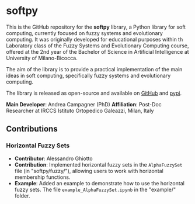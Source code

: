 # softpy

This is the GitHub repository for the **softpy** library, a Python library for soft computing, currently focused on fuzzy systems and evolutionary computing.
It was originally developed for educational purposes within th Laboratory class of the Fuzzy Systems and Evolutionary Computing course, offered
at the 2nd year of the Bachelor of Science in Artificial Intelligence at University of Milano-Bicocca.

The aim of the library is to provide a practical implementation of the main ideas in soft computing, specifically fuzzy systems and evolutionary computing.

The library is released as open-source and available on [GitHub](https://github.com/AndreaCampagner/softpy) and [pypi](https://pypi.org/project/softpy/).

**Main Developer**: Andrea Campagner (PhD)
**Affiliation**: Post-Doc Researcher at IRCCS Istituto Ortopedico Galeazzi, Milan, Italy

## Contributions

### Horizontal Fuzzy Sets

- **Contributor**: Alessandro Ghiotto
- **Contribution**: Implemented horizontal fuzzy sets in the `AlphaFuzzySet` file (in "softpy/fuzzy/"), allowing users to work with horizontal membership functions.
- **Example**: Added an example to demonstrate how to use the horizontal fuzzy sets. The file `example_AlphaFuzzySet.ipynb` in the "example/" folder.
